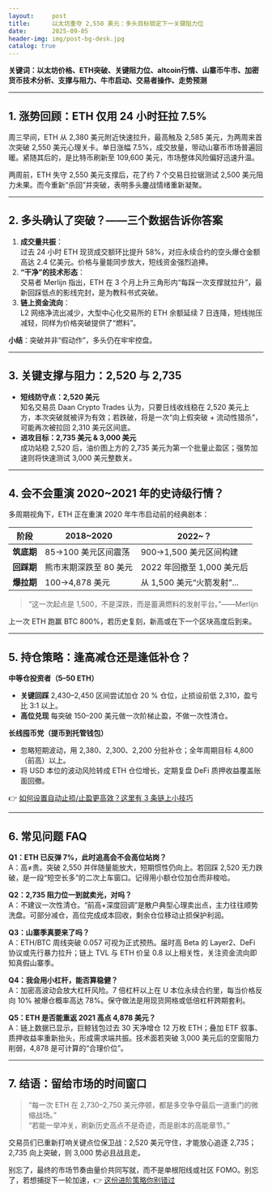 ```yaml
---
layout:     post
title:      以太坊重夺 2,550 美元：多头目标锁定下一关键阻力位
date:       2025-09-05
header-img: img/post-bg-desk.jpg
catalog: true
---
```


**关键词：以太坊价格、ETH突破、关键阻力位、altcoin行情、山寨币牛市、加密货币技术分析、支撑与阻力、牛市启动、交易者操作、走势预测**

---

## 1. 涨势回顾：ETH 仅用 24 小时狂拉 7.5%

周三早间，ETH 从 2,380 美元附近快速拉升，最高触及 2,585 美元，为两周来首次突破 2,550 美元心理关卡。单日涨幅 7.5%，成交放量，带动山寨币市场普遍回暖。紧随其后的，是比特币刷新至 109,600 美元，市场整体风险偏好迅速升温。

两周前，ETH 失守 2,550 美元支撑后，花了约 7 个交易日拉锯测试 2,500 美元阻力未果。而今重新“杀回”并突破，表明多头鏖战情绪重新凝聚。

---

## 2. 多头确认了突破？——三个数据告诉你答案

1. **成交量共振**：  
   过去 24 小时 ETH 现货成交额环比提升 58%，对应永续合约的空头爆仓金额高达 2.4 亿美元。价格与量能同步放大，短线资金强烈追捧。
2. **“干净”的技术形态**：  
   交易者 Merlijn 指出，ETH 在 3 个月上升三角形内“每踩一次支撑就拉升”，最新回踩低点的影线完封，是为教科书式突破。
3. **链上资金流向**：  
   L2 网络净流出减少，大型中心化交易所的 ETH 余额延续 7 日连降，短线抛压减轻，同样为价格突破提供了“燃料”。

**小结**：突破并非“假动作”，多头仍在牢牢控盘。

---

## 3. 关键支撑与阻力：**2,520 与 2,735**

- **短线防守点：2,520 美元**  
  知名交易员 Daan Crypto Trades 认为，只要日线收线稳在 2,520 美元上方，本次突破就被评为有效；若跌破，将是一次“向上假突破 + 流动性猎杀”，可能再次被拉回 2,310 美元区间底。
- **进攻目标：2,735 美元 & 3,000 美元**  
  成功站稳 2,520 后，油价图上方的 2,735 美元为第一个批量止盈区；强势加速则将快速测试 3,000 美元整数关。

---

## 4. 会不会重演 2020~2021 年的史诗级行情？

多周期视角下，ETH 正在重演 2020 年牛市启动前的经典剧本：

| 阶段 | 2018~2020 | 2022~？ |
|---|---|---|
| **筑底期** | 85→100 美元区间震荡 | 900→1,500 美元区间构建 |
| **回踩期** | 熊市末期深跌至 80 美元 | 2022 年回撤至 1,000 美元后 |
| **爆拉期** | 100→4,878 美元 | 从 1,500 美元“火箭发射”... |

> “这一次起点是 1,500，不是深跌，而是蓄满燃料的发射平台。”——Merlijn

上一次 ETH 跑赢 BTC 800%，若历史复刻，新高或在下一个区块高度后到来。

---

## 5. 持仓策略：逢高减仓还是逢低补仓？

**中等仓投资者（5–50 ETH）**

- **关键回踩** 2,430–2,450 区间尝试加仓 20 % 仓位，止损设前低 2,310，盈亏比 3:1 以上。
- **高位兑现** 每突破 150–200 美元做一次阶梯止盈，不做一次性清仓。

**长线囤币党（提币到托管钱包）**

- 忽略短期波动，用 2,380、2,300、2,200 分批补仓；全年周期目标 4,800（前高）以上。
- 将 USD 本位的波动风险转成 ETH 仓位增长，定期复盘 DeFi 质押收益覆盖账面回撤。

👉 [如何设置自动止损/止盈更高效？这里有 3 条链上小技巧](https://okxdog.com/)

---

## 6. 常见问题 FAQ

**Q1：ETH 已反弹 7%，此时追高会不会高位站岗？**  
A：高≠贵。突破 2,550 并伴随量能放大，短期惯性仍向上。若回踩 2,520 无力跌破，是一段“短空长多”的二次上车窗口。记得用小额仓位加仓而非梭哈。

**Q2：2,735 阻力位一到就卖光，对吗？**  
A：不建议一次性清仓。“前高+深度回调”是散户典型心理卖出点，主力往往顺势洗盘。可部分减仓，高位完成成本回收，剩余仓位移动止损保护利润。

**Q3：山寨季真要来了吗？**  
A：ETH/BTC 周线突破 0.057 可视为正式预热。届时高 Beta 的 Layer2、DeFi 协议或先行暴力拉升；链上 TVL 与 ETH 价呈 0.8 以上相关性，关注资金流向即知真假山寨季。

**Q4：我会用小杠杆，能否算稳健？**  
A：加密高波动会放大杠杆风险。7 倍杠杆以上在 U 本位永续合约里，每当价格反向 10% 被爆仓概率高达 78%。保守做法是用现货网格或低倍杠杆跨期套利。

**Q5：ETH 是否能重返 2021 高点 4,878 美元？**  
A：链上数据已显示，巨鲸钱包过去 30 天净增仓 12 万枚 ETH；叠加 ETF 叙事、质押收益率重新抬头，形成需求端共振。技术面若突破 3,000 美元后的空窗阻力削弱，4,878 是可计算的“合理价位”。

---

## 7. 结语：留给市场的时间窗口

> “每一次 ETH 在 2,730–2,750 美元停顿，都是多空争夺最后一道重门的微缩战场。”  
> “若能一举冲关，刷新历史高点不是奇迹，而是剧本的高能章节。”

交易员们已重新打响关键点位保卫战：2,520 美元守住，才能放心追逐 2,735；2,735 向上突破，则 3,000 势必且战且走。

别忘了，最终的市场节奏由量价共同写就，而不是单根阳线或社区 FOMO。别忘了，若想捕捉下一轮加速，👉 [这份进阶策略你别错过](https://okxdog.com/)